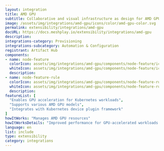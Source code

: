 ```yaml
---
layout: integration
title: AMD GPU
subtitle: Collaborative and visual infrastructure as design for AMD GPU
image: /assets/img/integrations/amd-gpu/icons/color/amd-gpu-color.svg
permalink: extensibility/integrations/amd-gpu
docURL: https://docs.meshplay.io/extensibility/integrations/amd-gpu
description: 
integrations-category: Provisioning
integrations-subcategory: Automation & Configuration
registrant: Artifact Hub
components: 
- name: node-feature
  colorIcon: assets/img/integrations/amd-gpu/components/node-feature/icons/color/node-feature-color.svg
  whiteIcon: assets/img/integrations/amd-gpu/components/node-feature/icons/white/node-feature-white.svg
  description: 
- name: node-feature-rule
  colorIcon: assets/img/integrations/amd-gpu/components/node-feature-rule/icons/color/node-feature-rule-color.svg
  whiteIcon: assets/img/integrations/amd-gpu/components/node-feature-rule/icons/white/node-feature-rule-white.svg
  description: 
featureList: [
  "Enables GPU acceleration for Kubernetes workloads",
  "Supports various AMD GPU models",
  "Integrates with Kubernetes device plugin framework"
]
howItWorks: "Manages AMD GPU resources"
howItWorksDetails: "Improved performance for GPU-accelerated workloads in Kubernetes"
language: en
list: include
type: extensibility
category: integrations
---
```

